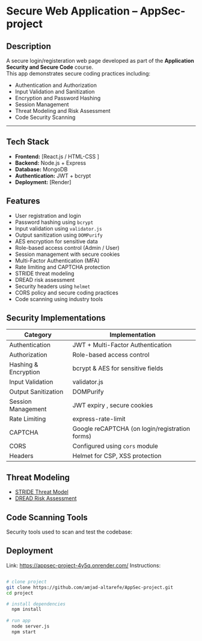 #  Secure Web Application – AppSec-project

##  Description

A secure login/registeration web page developed as part of the **Application Security and Secure Code** course.  
This app demonstrates secure coding practices including:

- Authentication and Authorization
- Input Validation and Sanitization
- Encryption and Password Hashing
- Session Management
- Threat Modeling and Risk Assessment
- Code Security Scanning

---

## Tech Stack

- **Frontend:** [React.js / HTML-CSS ]
- **Backend:** Node.js + Express
- **Database:** MongoDB
- **Authentication:** JWT + bcrypt
- **Deployment:** [Render]


##  Features

- User registration and login
- Password hashing using `bcrypt`
- Input validation using `validator.js`
- Output sanitization using `DOMPurify`
- AES encryption for sensitive data
- Role-based access control (Admin / User)
- Session management with secure cookies
- Multi-Factor Authentication (MFA)
- Rate limiting and CAPTCHA protection
- STRIDE threat modeling
- DREAD risk assessment
- Security headers using `helmet `
- CORS policy and secure coding practices
- Code scanning using industry tools



 ## Security Implementations

| Category               | Implementation                                  
|------------------------|-------------------------------------------------
| Authentication         | JWT + Multi-Factor Authentication               
| Authorization          | Role-based access control                       
| Hashing & Encryption   | bcrypt & AES for sensitive fields                                                                
| Input Validation       | validator.js                                    
| Output Sanitization    | DOMPurify                                       
| Session Management     | JWT expiry , secure cookies    
| Rate Limiting          | express-rate-limit                              
| CAPTCHA                | Google reCAPTCHA (on login/registration forms)  
| CORS                   | Configured using `cors` module                  
| Headers                | Helmet for CSP, XSS protection


##  Threat Modeling

- [STRIDE Threat Model](sarah.md)
- [DREAD Risk Assessment](sarah.md)


##  Code Scanning Tools

Security tools used to scan and test the codebase:



## Deployment
Link: https://appsec-project-4y5q.onrender.com/
Instructions:
```bash

# clone project
git clone https://github.com/amjad-altarefe/AppSec-project.git
cd project

# install dependencies
  npm install
  
# run app
  node server.js
  npm start
```







